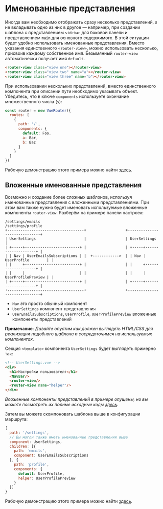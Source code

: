 # Именованные представления

Иногда вам необходимо отображать сразу несколько представлений, а не вкладывать одно из них в другое — например, при создании шаблона с представлением `sidebar` для боковой панели и представлением `main` для основного содержимого. В этой ситуации будет удобно использовать именованные представления. Вместо указания единственного `<router-view>`, можно использовать несколько, присвоив каждому собственное имя. Безымянный `router-view` автоматически получает имя `default`.

```html
<router-view class="view one"></router-view>
<router-view class="view two" name="a"></router-view>
<router-view class="view three" name="b"></router-view>
```

При использовании нескольких представлений, вместо единственного компонента при описании пути необходимо указывать объект. Убедитесь, что в ключе `components` используете окончание множественного числа (`s`):

```js
const router = new VueRouter({
  routes: [
    {
      path: '/',
      components: {
        default: Foo,
        a: Bar,
        b: Baz
      }
    }
  ]
})
```

Рабочую демонстрацию этого примера можно найти [здесь](https://jsfiddle.net/posva/6du90epg/).

## Вложенные именованные представления

Возможно и создание более сложных шаблонов, используя именованные представления с вложенными представлениями. При этом вам также нужно будет именовать используемые вложенные компоненты `router-view`. Разберём на примере панели настроек:

```
/settings/emails                                       /settings/profile
+-----------------------------------+                  +------------------------------+
| UserSettings                      |                  | UserSettings                 |
| +-----+-------------------------+ |                  | +-----+--------------------+ |
| | Nav | UserEmailsSubscriptions | |  +------------>  | | Nav | UserProfile        | |
| |     +-------------------------+ |                  | |     +--------------------+ |
| |     |                         | |                  | |     | UserProfilePreview | |
| +-----+-------------------------+ |                  | +-----+--------------------+ |
+-----------------------------------+                  +------------------------------+
```

- `Nav` это просто обычный компонент
- `UserSettings` компонент представления
- `UserEmailsSubscriptions`, `UserProfile`, `UserProfilePreview` вложенные компоненты представлений

**Примечание**: _Давайте опустим как должен выглядеть HTML/CSS для реализации подобного шаблона и сосредоточимся на используемых компонентах._

Секция `<template>` компонента `UserSettings` будет выглядеть примерно так:

```html
<!-- UserSettings.vue -->
<div>
  <h1>Настройки пользователя</h1>
  <NavBar/>
  <router-view/>
  <router-view name="helper"/>
</div>
```

_Вложенные компоненты представлений в примере опущены, но вы можете посмотреть их полные исходные коды [здесь](https://jsfiddle.net/posva/22wgksa3/)._

Затем вы можете скомпоновать шаблона выше в конфигурации маршрута:

```js
{
  path: '/settings',
  // Вы могли также иметь именованные представления выше
  component: UserSettings,
  children: [{
    path: 'emails',
    component: UserEmailsSubscriptions
  }, {
    path: 'profile',
    components: {
      default: UserProfile,
      helper: UserProfilePreview
    }
  }]
}
```

Рабочую демонстрацию этого примера можно найти [здесь](https://jsfiddle.net/posva/22wgksa3/).
